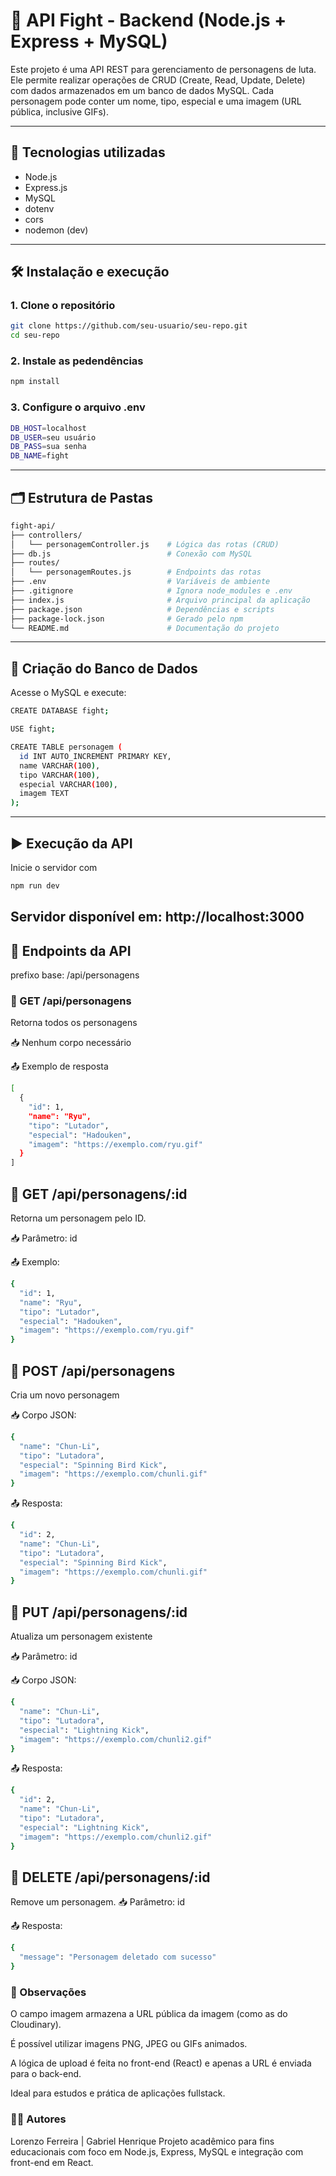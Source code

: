 # 🧠 API Fight - Backend (Node.js + Express + MySQL)

Este projeto é uma API REST para gerenciamento de personagens de luta. Ele permite realizar operações de CRUD (Create, Read, Update, Delete) com dados armazenados em um banco de dados MySQL. Cada personagem pode conter um nome, tipo, especial e uma imagem (URL pública, inclusive GIFs).

---

## 🚀 Tecnologias utilizadas

- Node.js
- Express.js
- MySQL
- dotenv
- cors
- nodemon (dev)

---

## 🛠️ Instalação e execução

### 1. Clone o repositório

```bash
git clone https://github.com/seu-usuario/seu-repo.git
cd seu-repo
```
### 2. Instale as pedendências
```bash
npm install
```
### 3. Configure o arquivo .env
```bash
DB_HOST=localhost
DB_USER=seu usuário
DB_PASS=sua senha
DB_NAME=fight
```
---

## 🗂️ Estrutura de Pastas
```bash
fight-api/
├── controllers/
│   └── personagemController.js    # Lógica das rotas (CRUD)
├── db.js                          # Conexão com MySQL
├── routes/
│   └── personagemRoutes.js        # Endpoints das rotas
├── .env                           # Variáveis de ambiente
├── .gitignore                     # Ignora node_modules e .env
├── index.js                       # Arquivo principal da aplicação
├── package.json                   # Dependências e scripts
├── package-lock.json              # Gerado pelo npm
└── README.md                      # Documentação do projeto
```
---
## 🧾 Criação do Banco de Dados
Acesse o MySQL e execute:
```bash
CREATE DATABASE fight;

USE fight;

CREATE TABLE personagem (
  id INT AUTO_INCREMENT PRIMARY KEY,
  name VARCHAR(100),
  tipo VARCHAR(100),
  especial VARCHAR(100),
  imagem TEXT
);
```
---

## ▶️ Execução da API
Inicie o servidor com
```bash
npm run dev
```
Servidor disponível em: http://localhost:3000
---
## 📡 Endpoints da API
prefixo base: /api/personagens

### 🔹 GET /api/personagens
Retorna todos os personagens

📥 Nenhum corpo necessário

📤 Exemplo de resposta
```bash
[
  {
    "id": 1,
    "name": "Ryu",
    "tipo": "Lutador",
    "especial": "Hadouken",
    "imagem": "https://exemplo.com/ryu.gif"
  }
]
```

## 🔹 GET /api/personagens/:id
Retorna um personagem pelo ID.

📥 Parâmetro: id

📤 Exemplo:
```bash
{
  "id": 1,
  "name": "Ryu",
  "tipo": "Lutador",
  "especial": "Hadouken",
  "imagem": "https://exemplo.com/ryu.gif"
}

```
## 🔹 POST /api/personagens
Cria um novo personagem

📥 Corpo JSON:
```bash
{
  "name": "Chun-Li",
  "tipo": "Lutadora",
  "especial": "Spinning Bird Kick",
  "imagem": "https://exemplo.com/chunli.gif"
}

```

📤 Resposta:

```bash
{
  "id": 2,
  "name": "Chun-Li",
  "tipo": "Lutadora",
  "especial": "Spinning Bird Kick",
  "imagem": "https://exemplo.com/chunli.gif"
}

```
## 🔹 PUT /api/personagens/:id
Atualiza um personagem existente

📥 Parâmetro: id

📥 Corpo JSON:
```bash
{
  "name": "Chun-Li",
  "tipo": "Lutadora",
  "especial": "Lightning Kick",
  "imagem": "https://exemplo.com/chunli2.gif"
}

```
📤 Resposta:
```bash
{
  "id": 2,
  "name": "Chun-Li",
  "tipo": "Lutadora",
  "especial": "Lightning Kick",
  "imagem": "https://exemplo.com/chunli2.gif"
}

```

## 🔹 DELETE /api/personagens/:id
Remove um personagem.
📥 Parâmetro: id

📤 Resposta:
```bash
{
  "message": "Personagem deletado com sucesso"
}

```

### 📌 Observações
O campo imagem armazena a URL pública da imagem (como as do Cloudinary).

É possível utilizar imagens PNG, JPEG ou GIFs animados.

A lógica de upload é feita no front-end (React) e apenas a URL é enviada para o back-end.

Ideal para estudos e prática de aplicações fullstack.

### 👨‍💻 Autores
Lorenzo Ferreira | Gabriel Henrique
Projeto acadêmico para fins educacionais com foco em Node.js, Express, MySQL e integração com front-end em React.


